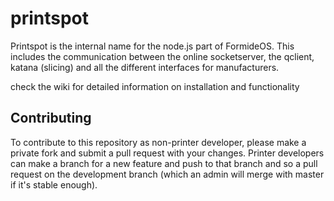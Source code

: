 printspot
=================

Printspot is the internal name for the node.js part of FormideOS. This includes the communication between the online socketserver, the qclient, katana (slicing) and all the different interfaces for manufacturers.

check the wiki for detailed information on installation and functionality

## Contributing
To contribute to this repository as non-printer developer, please make a private fork and submit a pull request with your changes. Printer developers can make a branch for a new feature and push to that branch and so a pull request on the development branch (which an admin will merge with master if it's stable enough).

